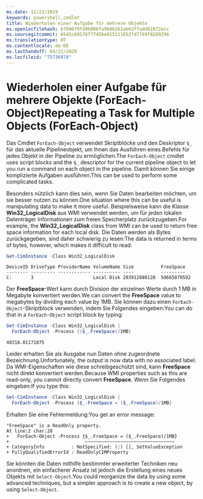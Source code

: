 ```yaml
---
ms.date: 12/23/2019
keywords: powershell,cmdlet
title: Wiederholen einer Aufgabe für mehrere Objekte
ms.openlocfilehash: bf89070fd9b006fa9b0b262ab63ffadd81072ecc
ms.sourcegitcommit: 6545c60578f7745be015111052fd7769f8289296
ms.translationtype: HT
ms.contentlocale: de-DE
ms.lasthandoff: 04/22/2020
ms.locfileid: "75736878"
---
```

# <a name="repeating-a-task-for-multiple-objects-foreach-object"></a><span data-ttu-id="f0e98-103">Wiederholen einer Aufgabe für mehrere Objekte (ForEach-Object)</span><span class="sxs-lookup"><span data-stu-id="f0e98-103">Repeating a Task for Multiple Objects (ForEach-Object)</span></span>

<span data-ttu-id="f0e98-104">Das Cmdlet `ForEach-Object` verwendet Skriptblöcke und den Deskriptor `$_` für das aktuelle Pipelineobjekt, um Ihnen das Ausführen eines Befehls für jedes Objekt in der Pipeline zu ermöglichen.</span><span class="sxs-lookup"><span data-stu-id="f0e98-104">The `ForEach-Object` cmdlet uses script blocks and the `$_` descriptor for the current pipeline object to let you run a command on each object in the pipeline.</span></span> <span data-ttu-id="f0e98-105">Damit können Sie einige komplizierte Aufgaben ausführen.</span><span class="sxs-lookup"><span data-stu-id="f0e98-105">This can be used to perform some complicated tasks.</span></span>

<span data-ttu-id="f0e98-106">Besonders nützlich kann dies sein, wenn Sie Daten bearbeiten möchten, um sie besser nutzen zu können.</span><span class="sxs-lookup"><span data-stu-id="f0e98-106">One situation where this can be useful is manipulating data to make it more useful.</span></span> <span data-ttu-id="f0e98-107">Beispielsweise kann die Klasse **Win32_LogicalDisk** aus WMI verwendet werden, um für jeden lokalen Datenträger Informationen zum freien Speicherplatz zurückzugeben.</span><span class="sxs-lookup"><span data-stu-id="f0e98-107">For example, the **Win32_LogicalDisk** class from WMI can be used to return free space information for each local disk.</span></span> <span data-ttu-id="f0e98-108">Die Daten werden als Bytes zurückgegeben, sind daher schwierig zu lesen:</span><span class="sxs-lookup"><span data-stu-id="f0e98-108">The data is returned in terms of bytes, however, which makes it difficult to read:</span></span>

```powershell
Get-CimInstance -Class Win32_LogicalDisk
```

```Output
DeviceID DriveType ProviderName VolumeName Size          FreeSpace
-------- --------- ------------ ---------- ----          ---------
C:       3                      Local Disk 203912880128  50665070592
```

<span data-ttu-id="f0e98-109">Der **FreeSpace**-Wert kann durch Division der einzelnen Werte durch 1 MB in Megabyte konvertiert werden.</span><span class="sxs-lookup"><span data-stu-id="f0e98-109">We can convert the **FreeSpace** value to megabytes by dividing each value by 1MB.</span></span> <span data-ttu-id="f0e98-110">Sie können dazu einen `ForEach-Object`-Skriptblock verwenden, indem Sie Folgendes eingeben:</span><span class="sxs-lookup"><span data-stu-id="f0e98-110">You can do that in a `ForEach-Object` script block by typing:</span></span>

```powershell
Get-CimInstance -Class Win32_LogicalDisk |
  ForEach-Object -Process {($_.FreeSpace)/1MB}
```

```Output
48318.01171875
```

<span data-ttu-id="f0e98-111">Leider erhalten Sie als Ausgabe nun Daten ohne zugeordnete Bezeichnung.</span><span class="sxs-lookup"><span data-stu-id="f0e98-111">Unfortunately, the output is now data with no associated label.</span></span> <span data-ttu-id="f0e98-112">Da WMI-Eigenschaften wie diese schreibgeschützt sind, kann **FreeSpace** nicht direkt konvertiert werden.</span><span class="sxs-lookup"><span data-stu-id="f0e98-112">Because WMI properties such as this are read-only, you cannot directly convert **FreeSpace**.</span></span> <span data-ttu-id="f0e98-113">Wenn Sie Folgendes eingeben:</span><span class="sxs-lookup"><span data-stu-id="f0e98-113">If you type this:</span></span>

```powershell
Get-CimInstance -Class Win32_LogicalDisk |
  ForEach-Object -Process {$_.FreeSpace = ($_.FreeSpace)/1MB}
```

<span data-ttu-id="f0e98-114">Erhalten Sie eine Fehlermeldung:</span><span class="sxs-lookup"><span data-stu-id="f0e98-114">You get an error message:</span></span>

```Output
"FreeSpace" is a ReadOnly property.
At line:2 char:28
+   ForEach-Object -Process {$_.FreeSpace = ($_.FreeSpace)/1MB}
+                            ~~~~~~~~~~~~~~~~~~~~~~~~~~~~~~~~~
+ CategoryInfo          : NotSpecified: (:) [], SetValueException
+ FullyQualifiedErrorId : ReadOnlyCIMProperty
```

<span data-ttu-id="f0e98-115">Sie könnten die Daten mithilfe bestimmter erweiterter Techniken neu anordnen, ein einfacherer Ansatz ist jedoch die Erstellung eines neues Objekts mit `Select-Object`.</span><span class="sxs-lookup"><span data-stu-id="f0e98-115">You could reorganize the data by using some advanced techniques, but a simpler approach is to create a new object, by using `Select-Object`.</span></span>

